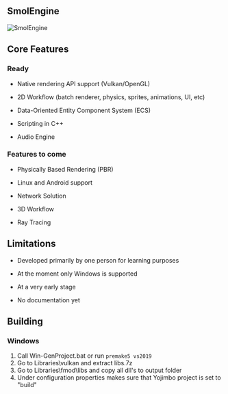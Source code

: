 ## SmolEngine

![SmolEngine](https://i.imgur.com/xoUx4Lh.png)

## Core Features

### Ready

- Native rendering API support (Vulkan/OpenGL)

- 2D Workflow (batch renderer, physics, sprites, animations, UI, etc)

- Data-Oriented Entity Component System (ECS)

- Scripting in C++

- Audio Engine

### Features to come

- Physically Based Rendering (PBR)

- Linux and Android support

- Network Solution

- 3D Workflow

- Ray Tracing

## Limitations

- Developed primarily by one person for learning purposes

- At the moment only Windows is supported

- At a very early stage

- No documentation yet

## Building
### Windows
1. Call Win-GenProject.bat or run ```premake5 vs2019```
2. Go to Libraries\vulkan and extract libs.7z
3. Go to Libraries\fmod\libs and copy all dll's to output folder
4. Under configuration properties makes sure that Yojimbo project is set to "build"
